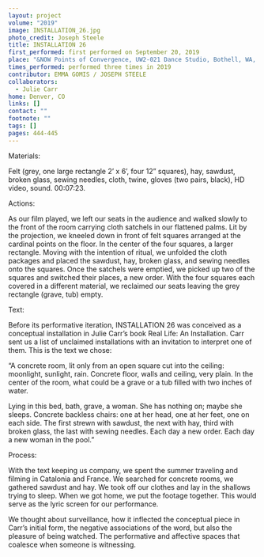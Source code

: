 ```yaml
---
layout: project
volume: "2019"
image: INSTALLATION_26.jpg
photo_credit: Joseph Steele
title: INSTALLATION 26
first_performed: first performed on September 20, 2019
place: "&NOW Points of Convergence, UW2-021 Dance Studio, Bothell, WA, Denver, CO"
times_performed: performed three times in 2019
contributor: EMMA GOMIS / JOSEPH STEELE
collaborators:
  - Julie Carr
home: Denver, CO
links: []
contact: ""
footnote: ""
tags: []
pages: 444-445
---
```


Materials:

Felt (grey, one large rectangle 2’ x 6’, four 12” squares), hay, sawdust, broken glass, sewing needles, cloth, twine, gloves (two pairs, black), HD video, sound. 00:07:23.

Actions:

As our film played, we left our seats in the audience and walked slowly to the front of the room carrying cloth satchels in our flattened palms. Lit by the projection, we kneeled down in front of felt squares arranged at the cardinal points on the floor. In the center of the four squares, a larger rectangle. Moving with the intention of ritual, we unfolded the cloth packages and placed the sawdust, hay, broken glass, and sewing needles onto the squares. Once the satchels were emptied, we picked up two of the squares and switched their places, a new order. With the four squares each covered in a different material, we reclaimed our seats leaving the grey rectangle (grave, tub) empty.

Text:

Before its performative iteration, INSTALLATION 26 was conceived as a conceptual installation in Julie Carr’s book Real Life: An Installation. Carr sent us a list of unclaimed installations with an invitation to interpret one of them. This is the text we chose:

“A concrete room, lit only from an open square cut into the ceiling: moonlight, sunlight, rain. Concrete floor, walls and ceiling, very plain. In the center of the room, what could be a grave or a tub filled with two inches of water.

Lying in this bed, bath, grave, a woman. She has nothing on; maybe she sleeps. Concrete backless chairs: one at her head, one at her feet, one on each side. The first strewn with sawdust, the next with hay, third with broken glass, the last with sewing needles. Each day a new order. Each day a new woman in the pool.”

Process:

With the text keeping us company, we spent the summer traveling and filming in Catalonia and France. We searched for concrete rooms, we gathered sawdust and hay. We took off our clothes and lay in the shallows trying to sleep. When we got home, we put the footage together. This would serve as the lyric screen for our performance.

We thought about surveillance, how it inflected the conceptual piece in Carr’s initial form, the negative associations of the word, but also the pleasure of being watched. The performative and affective spaces that coalesce when someone is witnessing.
